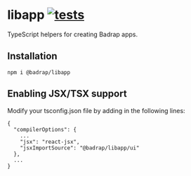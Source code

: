 # libapp [![tests](https://github.com/badrap/libapp/workflows/tests/badge.svg)](https://github.com/badrap/libapp/actions?query=workflow%3Atests)

TypeScript helpers for creating Badrap apps.

## Installation

```
npm i @badrap/libapp
```

## Enabling JSX/TSX support

Modify your tsconfig.json file by adding in the following lines:

```
{
  "compilerOptions": {
    ...
    "jsx": "react-jsx",
    "jsxImportSource": "@badrap/libapp/ui"
  },
  ...
}
```
